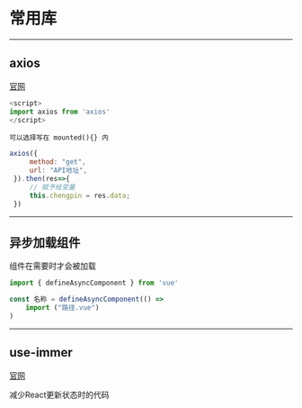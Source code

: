 # 常用库

---
## axios

[官网](https://axios-http.com)

```javascript
<script>
import axios from 'axios'
</script>
```

`可以选择写在 mounted(){} 内`

```javascript
axios({
     method: "get",
     url: "API地址",
 }).then(res=>{
     // 赋予给变量
     this.chengpin = res.data;
 })
```

---
## 异步加载组件

组件在需要时才会被加载

```javascript
import { defineAsyncComponent } from 'vue'

const 名称 = defineAsyncComponent(() =>
    import ("路径.vue")
)
```

---
## use-immer

[官网](https://github.com/immerjs/use-immer)

减少React更新状态时的代码

